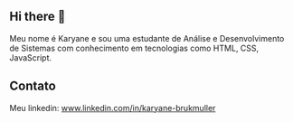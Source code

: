 <h2>Hi there 👋</h2>

Meu nome é Karyane e sou uma estudante de Análise e Desenvolvimento de Sistemas com conhecimento em tecnologias como HTML, CSS, JavaScript.

<h2>Contato</h2>

Meu linkedin: www.linkedin.com/in/karyane-brukmuller

